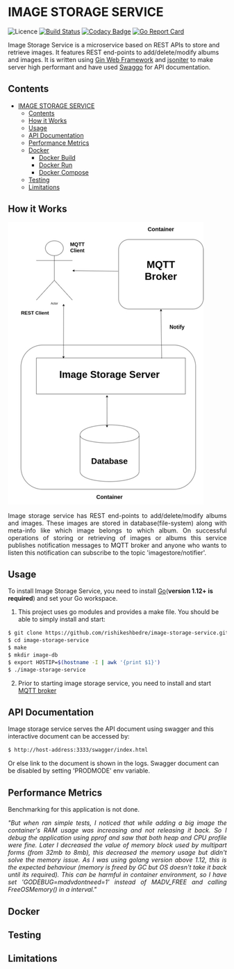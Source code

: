 # IMAGE STORAGE SERVICE

![Licence](https://img.shields.io/github/license/rishikeshbedre/image-storage-service)
[![Build Status](https://travis-ci.com/rishikeshbedre/image-storage-service.svg?branch=master)](https://travis-ci.com/rishikeshbedre/image-storage-service)
[![Codacy Badge](https://api.codacy.com/project/badge/Grade/129c09fa009440928ba88410be8d5fd1)](https://app.codacy.com/manual/rishikeshbedre/image-storage-service?utm_source=github.com&utm_medium=referral&utm_content=rishikeshbedre/image-storage-service&utm_campaign=Badge_Grade_Dashboard)
[![Go Report Card](https://goreportcard.com/badge/github.com/rishikeshbedre/image-storage-service)](https://goreportcard.com/report/github.com/rishikeshbedre/image-storage-service)

Image Storage Service is a microservice based on REST APIs to store and retrieve images. It features REST end-points to add/delete/modify albums and images. It is written using [Gin Web Framework](https://github.com/gin-gonic/gin) and [jsoniter](https://github.com/json-iterator/go) to make server high performant and have used [Swaggo](https://github.com/swaggo/swag) for API documentation.

## Contents

- [IMAGE STORAGE SERVICE](#image-storage-service)
  - [Contents](#contents)
  - [How it Works](#how-it-works)
  - [Usage](#usage)
  - [API Documentation](#api-documentation)
  - [Performance Metrics](#performance-metrics)
  - [Docker](#docker)
    - [Docker Build](#docker-build)
    - [Docker Run](#docker-run)
    - [Docker Compose](#docker-compose)
  - [Testing](#testing)
  - [Limitations](#limitations)

## How it Works

![design](https://github.com/rishikeshbedre/image-storage-service/blob/master/extras/design.jpg)

<p align="justify">Image storage service has REST end-points to add/delete/modify albums and images. These images are stored in database(file-system) along with meta-info like which image belongs to which album. On successful operations of storing or retrieving of images or albums this service publishes notification messages to MQTT broker and anyone who wants to listen this notification can subscribe to the topic 'imagestore/notifier'.</p>

## Usage

To install Image Storage Service, you need to install [Go](https://golang.org/)(**version 1.12+ is required**) and set your Go workspace.

1. This project uses go modules and provides a make file. You should be able to simply install and start:

```sh
$ git clone https://github.com/rishikeshbedre/image-storage-service.git
$ cd image-storage-service
$ make
$ mkdir image-db
$ export HOSTIP=$(hostname -I | awk '{print $1}')
$ ./image-storage-service
```

2. Prior to starting image storage service, you need to install and start [MQTT broker](https://mosquitto.org/blog/2013/01/mosquitto-debian-repository/)

## API Documentation

Image storage service serves the API document using swagger and this interactive document can be accessed by:

```sh
$ http://host-address:3333/swagger/index.html
```

Or else link to the document is shown in the logs. Swagger document can be disabled by setting 'PRODMODE' env variable.

## Performance Metrics

Benchmarking for this application is not done.

<p align="justify"><i>"But when ran simple tests, I noticed that while adding a big image the container's RAM usage was increasing and not releasing it back. So I debug the application using pprof and saw that both heap and CPU profile were fine. Later I decreased the value of memory block used by multipart forms (from 32mb to 8mb), this decreased the memory usage but didn't solve the memory issue. As I was using golang version above 1.12, this is the expected behaviour (memory is freed by GC but OS doesn't take it back until its required). This can be harmful in container environment, so I have set 'GODEBUG=madvdontneed=1' instead of MADV_FREE and calling FreeOSMemory() in a interval."</i></p>

## Docker

## Testing

## Limitations